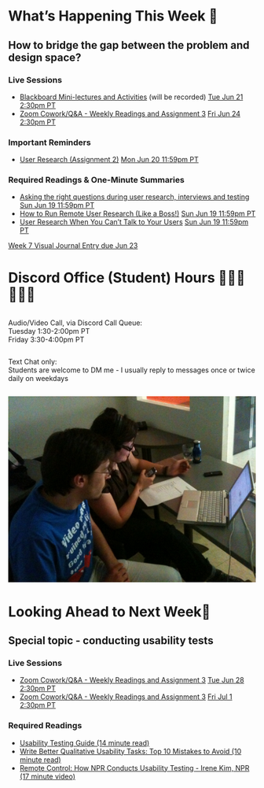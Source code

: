 
<div class=alert>

<h1> What’s Happening This Week 💫 </h1>

<h2> How to bridge the gap between the problem and design space? </h2>

<h3> Live Sessions </h3>

* [Blackboard Mini-lectures and Activities](https://canvas.sfu.ca/courses/69678/external_tools/3544) (will be recorded) <span class='badge'> [Tue Jun 21 2:30pm PT](https://www.timeanddate.com/worldclock/fixedtime.html?msg=CMPT-363+Blackboard+Mini-lectures+and+Activities&iso=20220621T1430&p1=256&ah=1&am=50)</span>
* [Zoom Cowork/Q&A - Weekly Readings and Assignment 3](https://www2.cs.sfu.ca/CourseCentral/363/paulh/Z-u5DkmoHXx5UFpO) <span class='badge'> [Fri Jun 24 2:30pm PT](https://www.timeanddate.com/worldclock/fixedtime.html?msg=CMPT-363+Zoom+Cowork%2FQ%26A+Session&iso=20220624T1430&p1=256&am=50)</span>

<h3> Important Reminders </h3>

* [User Research (Assignment 2)](https://canvas.sfu.ca/courses/69678/assignments/751350) <span class='badge'> [Mon Jun 20 11:59pm PT](https://www.timeanddate.com/worldclock/fixedtime.html?msg=CMPT-363+User+Research+Assignment+Due+Date&iso=20220620T2359&p1=256)</span>

<h3> Required Readings & One-Minute Summaries </h3>

* [Asking the right questions during user research, interviews and testing](https://canvas.sfu.ca/courses/69678/assignments/751325) <span class='badge'> [Sun Jun 19 11:59pm PT](https://www.timeanddate.com/worldclock/fixedtime.html?msg=One-minute+Summaries+for+Week+6+Due+Date&iso=20220619T235900&p1=256)</span>  
* [How to Run Remote User Research (Like a Boss!)](https://canvas.sfu.ca/courses/69678/assignments/751326) <span class='badge'> [Sun Jun 19 11:59pm PT](https://www.timeanddate.com/worldclock/fixedtime.html?msg=One-minute+Summaries+for+Week+6+Due+Date&iso=20220619T235900&p1=256)</span>  
* [User Research When You Can’t Talk to Your Users](https://canvas.sfu.ca/courses/69678/assignments/751332) <span class='badge'> [Sun Jun 19 11:59pm PT](https://www.timeanddate.com/worldclock/fixedtime.html?msg=One-minute+Summaries+for+Week+6+Due+Date&iso=20220619T235900&p1=256)</span>  

[Week 7 Visual Journal Entry due Jun 23](https://canvas.sfu.ca/courses/69678/assignments/751354 ':class=button')

</div>

<h1> Discord Office (Student) Hours ‍👩🏽‍💻👨🏽‍💻 </h1>

<div class="row">
<div class="column">

Audio/Video Call, via Discord Call Queue:  
Tuesday 1:30-2:00pm PT  
Friday 3:30-4:00pm PT  

</div>
<div class="column">

Text Chat only:  
Students are welcome to DM me - I usually reply to messages once or twice daily on weekdays

</div>
</div>

![Usability Test](images/4642289926_7964e733d1_b.jpg ':class=banner-image')

<h1> Looking Ahead to Next Week🔭 </h1>

<h2> Special topic - conducting usability tests </h2>

<h3> Live Sessions </h3>

* [Zoom Cowork/Q&A - Weekly Readings and Assignment 3](https://www2.cs.sfu.ca/CourseCentral/363/paulh/Z-u5DkmoHXx5UFpO) <span class='badge'> [Tue Jun 28 2:30pm PT](https://www.timeanddate.com/worldclock/fixedtime.html?msg=CMPT-363+Zoom+Cowork%2FQ%26A+Session&iso=20220628T1430&p1=256&ah=1&am=50)</span>
* [Zoom Cowork/Q&A - Weekly Readings and Assignment 3](https://www2.cs.sfu.ca/CourseCentral/363/paulh/Z-u5DkmoHXx5UFpO) <span class='badge'> [Fri Jul 1 2:30pm PT](https://www.timeanddate.com/worldclock/fixedtime.html?msg=CMPT-363+Zoom+Cowork%2FQ%26A+Session&iso=20220701T1430&p1=256&am=50)</span>

<h3> Required Readings </h3>

* [Usability Testing Guide (14 minute read)](https://boxesandarrows.com/usability-testing-guide/)  
* [Write Better Qualitative Usability Tasks: Top 10 Mistakes to Avoid (10 minute read)](https://www.nngroup.com/articles/better-usability-tasks/)  
* [Remote Control: How NPR Conducts Usability Testing - Irene Kim, NPR (17 minute video)](https://www.youtube.com/watch?v=vcV5Y7QaV4g)  
